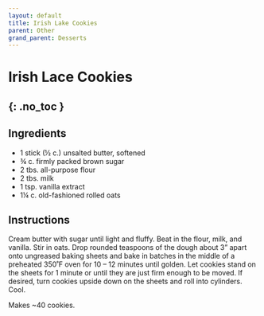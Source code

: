 ```yaml
---
layout: default
title: Irish Lake Cookies
parent: Other
grand_parent: Desserts
---
```


# Irish Lace Cookies
{: .no_toc }
---

## Ingredients

<ul>
	<li>1 stick (½ c.) unsalted butter, softened</li>
	<li>¾ c. firmly packed brown sugar</li>
	<li>2 tbs. all-purpose flour</li>
	<li>2 tbs. milk</li>
	<li>1 tsp. vanilla extract</li>
	<li>1¼ c. old-fashioned rolled oats</li>
</ul>


## Instructions
Cream butter with sugar until light and fluffy. Beat in the flour, milk, and vanilla. Stir in oats. Drop rounded teaspoons of the dough about 3” apart onto ungreased baking sheets and bake in batches in the middle of a preheated 350˚F oven for 10 – 12 minutes until golden. Let cookies stand on the sheets for 1 minute or until they are just firm enough to be moved. If desired, turn cookies upside down on the sheets and roll into cylinders. Cool.

Makes ~40 cookies.